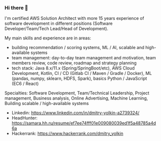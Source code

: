 ### Hi there 👋

I'm certified AWS Solution Architect with more 15 years experience of software development in different positions (Software Developer/Team/Tech Lead/Head of Development).

My main skills and experience are in areas:
* building recommendation / scoring systems, ML / AI, scalable and high-available systems
* team management: day-to-day team management and motivation, team members review, code review, roadmap and strategy planning
* tech stack: Java 8.x/11.x (Spring/SpringBoot/etc), AWS Cloud Development, Kotlin, CI / CD (Gitlab CI / Maven / Gradle / Docker), ML (pandas, numpy, sklearn, HDFS, Spark), basics Python / JavaScript (EC6 / React)

Specialties: Software Development, Team/Technical Leadership, Project management, Business analysis, Online Advertising, Machine Learning, Building scalable / high-available systems

* Linkedin: https://www.linkedin.com/in/dmitry-yolkin-a2739324/
* HeadHunter: https://samara.hh.ru/resume/ef7ee74fff01e009080039ed1f5a48785a4d6a
* Hackerrank: https://www.hackerrank.com/dmitry_yolkin

<!--
**dmitryyolkin/dmitryyolkin** is a ✨ _special_ ✨ repository because its `README.md` (this file) appears on your GitHub profile.

Here are some ideas to get you started:

- 🔭 I’m currently working on ...
- 🌱 I’m currently learning ...
- 👯 I’m looking to collaborate on ...
- 🤔 I’m looking for help with ...
- 💬 Ask me about ...
- 📫 How to reach me: ...
- 😄 Pronouns: ...
- ⚡ Fun fact: ...
-->

